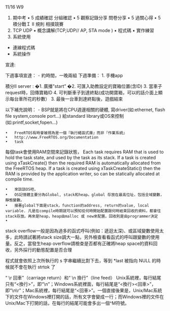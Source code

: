 11/16 Ｗ9
1.  期中考
	•	5 成績確認  分組確認
	•	5 觀察記錄分享 問卷分享
	•	5 過關心得
	•	5 積分戰Ｉ II 規則  相撲競賽
2.  TCP UDP
	▪	概念講解(TCP,UDP// AP, STA mode )
	▪	程式碼
	▪	實作練習
3. 系統使用
* 連線程式碼
* 系統操作

宣達:

下週事項宣達：
	⁃	約時間，一晚兩組
下週準備：
	1.	手機app


積分II
server :
�1. 廣播”start” 
�2. 可匯入助教設定的寶箱位置(含ID)
3. 當車子request時，回傳寶箱ID
4. 可判斷車子到達終點(成功開寶箱，可以的話介面上顯示每台車所花的秒數）
3. 最後一台車到達終點後，遊戲結束

以下補充說明：
	⁃	BSP就是將在CPU週邊相關的硬體,
寫driver(如:ethernet, flash file system,console port...)
給standard library或OS來控制(如:printf,socket,fopen...)

	•	FreeRTOS有時會被視為是一個『執行緒函式庫』而非『作業系統』
	•	http://www.FreeRTOS.org/Documentation
	•	task

每個task會使用RAM空間來記錄狀態，
Each task requires RAM that is used to hold the task state, and used by the task as its stack. If a task is created using xTaskCreate() then the required RAM is automatically allocated from the FreeRTOS heap. If a task is created using xTaskCreateStatic() then the RAM is provided by the application writer, so can be statically allocated at compile time.

	•	來談談OS吧，
	•	OS記憶體主要分為Global, stack和heap。global 存放在最高位址，包括全域變數，靜態變數。
	•	接著global下面是stack，function的address, return的value, local variable. 凡是在compile時期就可以預知從何時開始配置跟何時結束回收的資料，都會往stack存放。再來是heap，heap由malloc 或 new來配置。回收則是由programmer決定
	•	

stack overflow一般是因為過多的函式呼叫(例如：遞迴太深)、或區域變數使用太多，此時請試著將stack size調大一點，另外檢查看看函式的呼叫跟變數的使用量。反之，當發生heap overflow請檢查是否都有正確將heap space的資料回收，另外採行的動態配置是否合理


程式就會依照上次所執行的 s 字串繼續比對下去，等到 *last 被指向 NULL 的時候就不會在執行 strtok 了

“ \r 回車”（carriage return）和“ \n 換行”（line feed）
Unix系統裡，每行結尾只有“<換行>”，即“\n”；Windows系統裡面，每行結尾是“<換行><回車>”，即“\n\r”；Mac系統裡，每行結尾是“<回車>”。一個直接後果是，Unix/Mac系統下的文件在Windows裡打開的話，所有文字會變成一行；而Windows裡的文件在Unix/Mac下打開的話，在每行的結尾可能會多出一個^M符號。
